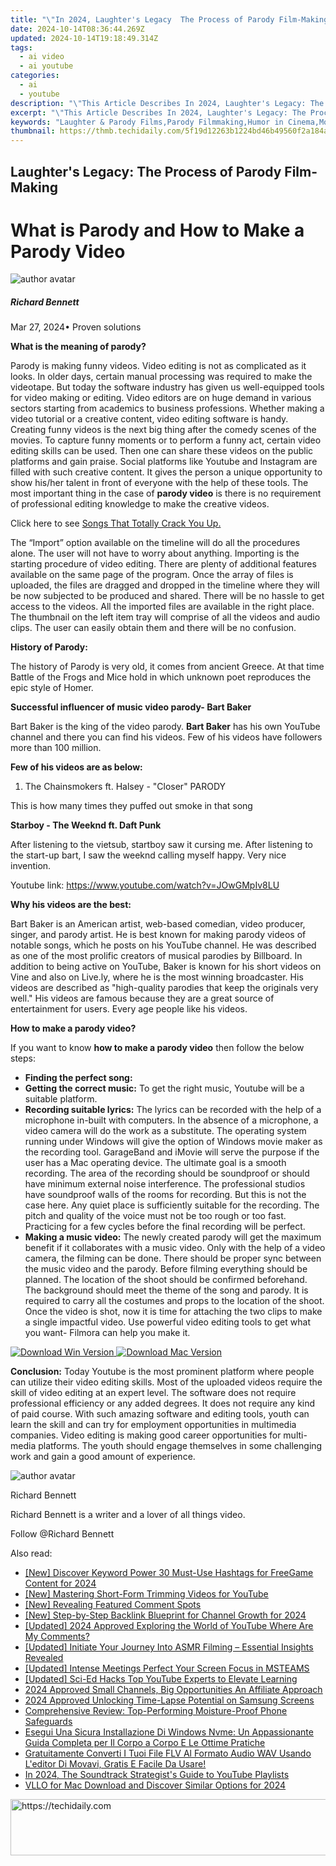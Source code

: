 ```yaml
---
title: "\"In 2024, Laughter's Legacy  The Process of Parody Film-Making\""
date: 2024-10-14T08:36:44.269Z
updated: 2024-10-14T19:18:49.314Z
tags:
  - ai video
  - ai youtube
categories:
  - ai
  - youtube
description: "\"This Article Describes In 2024, Laughter's Legacy: The Process of Parody Film-Making\""
excerpt: "\"This Article Describes In 2024, Laughter's Legacy: The Process of Parody Film-Making\""
keywords: "Laughter & Parody Films,Parody Filmmaking,Humor in Cinema,Movie Satire History,Comedic Filmmaking Tech,Film Copycatting,Creative Mockery Movies"
thumbnail: https://thmb.techidaily.com/5f19d12263b1224bd46b49560f2a184a0c0f8c0d56bb43f9e5c26e9a6768a6cd.jpg
---
```


## Laughter's Legacy: The Process of Parody Film-Making

# What is Parody and How to Make a Parody Video

![author avatar](https://images.wondershare.com/filmora/article-images/richard-bennett.jpg)

##### Richard Bennett

 Mar 27, 2024• Proven solutions

**What is the meaning of parody?**

Parody is making funny videos. Video editing is not as complicated as it looks. In older days, certain manual processing was required to make the videotape. But today the software industry has given us well-equipped tools for video making or editing. Video editors are on huge demand in various sectors starting from academics to business professions. Whether making a video tutorial or a creative content, video editing software is handy. Creating funny videos is the next big thing after the comedy scenes of the movies. To capture funny moments or to perform a funny act, certain video editing skills can be used. Then one can share these videos on the public platforms and gain praise. Social platforms like Youtube and Instagram are filled with such creative content. It gives the person a unique opportunity to show his/her talent in front of everyone with the help of these tools. The most important thing in the case of **parody video** is there is no requirement of professional editing knowledge to make the creative videos.

Click here to see [Songs That Totally Crack You Up.](https://tools.techidaily.com/wondershare/filmora/download/)

The “Import” option available on the timeline will do all the procedures alone. The user will not have to worry about anything. Importing is the starting procedure of video editing. There are plenty of additional features available on the same page of the program. Once the array of files is uploaded, the files are dragged and dropped in the timeline where they will be now subjected to be produced and shared. There will be no hassle to get access to the videos. All the imported files are available in the right place. The thumbnail on the left item tray will comprise of all the videos and audio clips. The user can easily obtain them and there will be no confusion.

**History of Parody:**

The history of Parody is very old, it comes from ancient Greece. At that time Battle of the Frogs and Mice hold in which unknown poet reproduces the epic style of Homer.

**Successful influencer of music video parody- Bart Baker**

Bart Baker is the king of the video parody. **Bart Baker** has his own YouTube channel and there you can find his videos. Few of his videos have followers more than 100 million.

**Few of his videos are as below:**

1. The Chainsmokers ft. Halsey - "Closer" PARODY

 This is how many times they puffed out smoke in that song

**Starboy - The Weeknd ft. Daft Punk**

After listening to the vietsub, startboy saw it cursing me. After listening to the start-up bart, I saw the weeknd calling myself happy. Very nice invention.

Youtube link: <https://www.youtube.com/watch?v=JOwGMpIv8LU>

**Why his videos are the best:**

Bart Baker is an American artist, web-based comedian, video producer, singer, and parody artist. He is best known for making parody videos of notable songs, which he posts on his YouTube channel. He was described as one of the most prolific creators of musical parodies by Billboard. In addition to being active on YouTube, Baker is known for his short videos on Vine and also on Live.ly, where he is the most winning broadcaster. His videos are described as "high-quality parodies that keep the originals very well." His videos are famous because they are a great source of entertainment for users. Every age people like his videos.

**How to make a parody video?**

If you want to know **how to make a parody video** then follow the below steps:

* **Finding the perfect song:**
* **Getting the correct music:** To get the right music, Youtube will be a suitable platform.
* **Recording suitable lyrics:** The lyrics can be recorded with the help of a microphone in-built with computers. In the absence of a microphone, a video camera will do the work as a substitute. The operating system running under Windows will give the option of Windows movie maker as the recording tool. GarageBand and iMovie will serve the purpose if the user has a Mac operating device. The ultimate goal is a smooth recording. The area of the recording should be soundproof or should have minimum external noise interference. The professional studios have soundproof walls of the rooms for recording. But this is not the case here. Any quiet place is sufficiently suitable for the recording. The pitch and quality of the voice must not be too rough or too fast. Practicing for a few cycles before the final recording will be perfect.
* **Making a music video:** The newly created parody will get the maximum benefit if it collaborates with a music video. Only with the help of a video camera, the filming can be done. There should be proper sync between the music video and the parody. Before filming everything should be planned. The location of the shoot should be confirmed beforehand. The background should meet the theme of the song and parody. It is required to carry all the costumes and props to the location of the shoot. Once the video is shot, now it is time for attaching the two clips to make a single impactful video. Use powerful video editing tools to get what you want- Filmora can help you make it.

[![Download Win Version](https://images.wondershare.com/filmora/guide/download-btn-win.jpg) ](https://tools.techidaily.com/wondershare/filmora/download/) [![Download Mac Version](https://images.wondershare.com/filmora/guide/download-btn-mac.jpg) ](https://tools.techidaily.com/wondershare/filmora/download/)

**Conclusion:** Today Youtube is the most prominent platform where people can utilize their video editing skills. Most of the uploaded videos require the skill of video editing at an expert level. The software does not require professional efficiency or any added degrees. It does not require any kind of paid course. With such amazing software and editing tools, youth can learn the skill and can try for employment opportunities in multimedia companies. Video editing is making good career opportunities for multi-media platforms. The youth should engage themselves in some challenging work and gain a good amount of experience.

![author avatar](https://images.wondershare.com/filmora/article-images/richard-bennett.jpg)

Richard Bennett

Richard Bennett is a writer and a lover of all things video.

Follow @Richard Bennett

<ins class="adsbygoogle"
     style="display:block"
     data-ad-format="autorelaxed"
     data-ad-client="ca-pub-7571918770474297"
     data-ad-slot="1223367746"></ins>

<ins class="adsbygoogle"
     style="display:block"
     data-ad-client="ca-pub-7571918770474297"
     data-ad-slot="8358498916"
     data-ad-format="auto"
     data-full-width-responsive="true"></ins>

<span class="atpl-alsoreadstyle">Also read:</span>
<div><ul>
<li><a href="https://youtube-zero.techidaily.com/iscover-keyword-power-30-must-use-hashtags-for-freegame-content-for-2024/"><u>[New] Discover Keyword Power 30 Must-Use Hashtags for FreeGame Content for 2024</u></a></li>
<li><a href="https://youtube-zero.techidaily.com/astering-short-form-trimming-videos-for-youtube/"><u>[New] Mastering Short-Form Trimming Videos for YouTube</u></a></li>
<li><a href="https://youtube-zero.techidaily.com/evealing-featured-comment-spots/"><u>[New] Revealing Featured Comment Spots</u></a></li>
<li><a href="https://youtube-zero.techidaily.com/tep-by-step-backlink-blueprint-for-channel-growth-for-2024/"><u>[New] Step-by-Step Backlink Blueprint for Channel Growth for 2024</u></a></li>
<li><a href="https://youtube-zero.techidaily.com/ed-2024-approved-exploring-the-world-of-youtube-where-are-my-comments/"><u>[Updated] 2024 Approved Exploring the World of YouTube Where Are My Comments?</u></a></li>
<li><a href="https://facebook-video-footage.techidaily.com/updated-initiate-your-journey-into-asmr-filming-essential-insights-revealed/"><u>[Updated] Initiate Your Journey Into ASMR Filming – Essential Insights Revealed</u></a></li>
<li><a href="https://extra-guidance.techidaily.com/updated-intense-meetings-perfect-your-screen-focus-in-msteams/"><u>[Updated] Intense Meetings Perfect Your Screen Focus in MSTEAMS</u></a></li>
<li><a href="https://facebook-video-share.techidaily.com/updated-sci-ed-hacks-top-youtube-experts-to-elevate-learning/"><u>[Updated] Sci-Ed Hacks Top YouTube Experts to Elevate Learning</u></a></li>
<li><a href="https://youtube-zero.techidaily.com/approved-small-channels-big-opportunities-an-affiliate-approach/"><u>2024 Approved Small Channels, Big Opportunities An Affiliate Approach</u></a></li>
<li><a href="https://article-knowledge.techidaily.com/2024-approved-unlocking-time-lapse-potential-on-samsung-screens/"><u>2024 Approved Unlocking Time-Lapse Potential on Samsung Screens</u></a></li>
<li><a href="https://techtrends.techidaily.com/comprehensive-review-top-performing-moisture-proof-phone-safeguards/"><u>Comprehensive Review: Top-Performing Moisture-Proof Phone Safeguards</u></a></li>
<li><a href="https://discover-guides.techidaily.com/esegui-una-sicura-installazione-di-windows-nvme-un-appassionante-guida-completa-per-il-corpo-a-corpo-e-le-ottime-pratiche/"><u>Esegui Una Sicura Installazione Di Windows Nvme: Un Appassionante Guida Completa per Il Corpo a Corpo E Le Ottime Pratiche</u></a></li>
<li><a href="https://discover-hacks.techidaily.com/gratuitamente-converti-i-tuoi-file-flv-al-formato-audio-wav-usando-leditor-di-movavi-gratis-e-facile-da-usare/"><u>Gratuitamente Converti I Tuoi File FLV Al Formato Audio WAV Usando L'editor Di Movavi, Gratis E Facile Da Usare!</u></a></li>
<li><a href="https://youtube-zero.techidaily.com/24-the-soundtrack-strategists-guide-to-youtube-playlists/"><u>In 2024, The Soundtrack Strategist's Guide to YouTube Playlists</u></a></li>
<li><a href="https://ai-video-apps.techidaily.com/vllo-for-mac-download-and-discover-similar-options-for-2024/"><u>VLLO for Mac Download and Discover Similar Options for 2024</u></a></li>
</ul></div>

<!-- affiliate ads begin -->
<a href="https://appsumo.8odi.net/c/5597632/2137378/7443" target="_top" id="2137378">
  <img src="//a.impactradius-go.com/display-ad/7443-2137378" border="0" alt="https://techidaily.com" width="600" height="90"/>
</a>
<img height="0" width="0" src="https://appsumo.8odi.net/i/5597632/2137378/7443" style="position:absolute;visibility:hidden;" border="0" />
<!-- affiliate ads end -->

